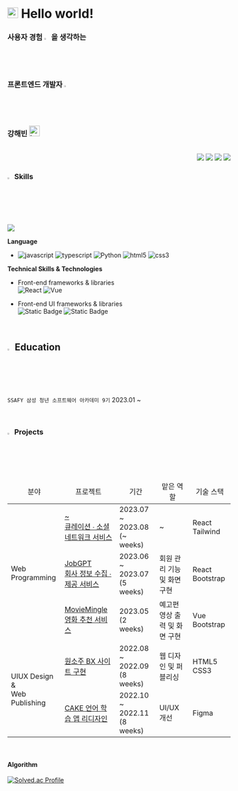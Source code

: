 <!--인사-->
<h1><img src="https://github.com/TheDudeThatCode/TheDudeThatCode/blob/master/Assets/Earth.gif" width="24px">  Hello world!</h1>
<!--소개-->
<h3><b>사용자 경험 <img src="https://raw.githubusercontent.com/Tarikul-Islam-Anik/Animated-Fluent-Emojis/master/Emojis/Hand%20gestures/Backhand%20Index%20Pointing%20Left%20Medium-Light%20Skin%20Tone.png" alt="Backhand Index Pointing Left Medium-Light Skin Tone" width="2.35%" /></b> 을 생각하는 <br>
  <b>  프론트엔드 개발자</b> <img src="https://raw.githubusercontent.com/Tarikul-Islam-Anik/Animated-Fluent-Emojis/master/Emojis/Hand%20gestures/Eyes.png" alt="Eyes" width="2.35%" /> <br>
  강해빈 <img src="https://raw.githubusercontent.com/Tarikul-Islam-Anik/Animated-Fluent-Emojis/master/Emojis/Smilies/Love%20Letter.png" alt="Love Letter" width="24" height="24" /></h3><br>

<!--링크-->
<div align="end">
    <a target="_blank" href="https://velog.io/@kanghaeven"><img src="https://img.shields.io/badge/Velog-20C997.svg?style=for-the-badge&logo=Velog&logoColor=white" /></a>
    <a target="_blank" href="https://jet-magnesium-b5a.notion.site/PORTFOLIO-e0b89103ba144876925dd29155dc700c?pvs=4"><img src="https://img.shields.io/badge/notion-%23000000.svg?&style=for-the-badge&logo=notion&logoColor=white" /></a>
    <a target="_blank" href="mailto:aubrienid@naver.com"><img src="https://img.shields.io/badge/Naver-03C75A.svg?style=for-the-badge&logo=Naver&logoColor=white" /></a>
    <a target="_blank" href="mailto:meerhae@gmail.com"><img src="https://img.shields.io/badge/-Gmail-D14836?style=for-the-badge&logo=Gmail&logoColor=white"></a>  
</div>

<!--기술 스택-->

### <img src="https://raw.githubusercontent.com/Tarikul-Islam-Anik/Animated-Fluent-Emojis/master/Emojis/Hand%20gestures/Mechanical%20Arm.png" alt="Mechanical Arm" width="2.3%" /> Skills

<a href="https://github.com/kanghaeven/github-readme-stats"><img align="center" src="https://github-readme-stats.vercel.app/api/top-langs/?username=kanghaeven&layout=compact&theme=buefy&hide_border=true" /></a>

**Language**<br>

- ![javascript](https://img.shields.io/badge/JavaScript-F7DF1E.svg?style=flat-squaree&logo=javascript&logoColor=black)
  ![typescript](https://img.shields.io/badge/TypeScript-3178C6.svg?style=flat-squaree&logo=typescript&logoColor=white)
  ![Python](https://img.shields.io/badge/python-3670A0?style=flat-squaree&logo=python&logoColor=white)
  ![html5](https://img.shields.io/badge/HTML5-E34F26.svg?style=flat-squaree&logo=html5&logoColor=white)
  ![css3](https://img.shields.io/badge/CSS3-1572B6.svg?style=flat-squaree&logo=css3&logoColor=white)

**Technical Skills & Technologies** <br>

- Front-end frameworks & libraries <br>
  ![React](https://img.shields.io/badge/React-61DAFB.svg?style=flat-squaree&logo=React&logoColor=black)
  ![Vue](https://img.shields.io/badge/Vue-4FC08D.svg?style=flat-squaree&logo=vuedotjs&logoColor=white)

<!--
- State Management Tools <br>
![Vue](https://img.shields.io/badge/Vue-4FC08D.svg?style=flat-squaree&logo=vuedotjs&logoColor=white)
![React](https://img.shields.io/badge/React-61DAFB.svg?style=flat-squaree&logo=React&logoColor=black)
-->

- Front-end UI frameworks & libraries <br>
  ![Static Badge](https://img.shields.io/badge/tailwindcss-06B6D4?logo=tailwindcss&logoColor=white)
  ![Static Badge](https://img.shields.io/badge/bootstrap-7952B3?logo=bootstrap&logoColor=white)

<br>

</div>

## <img src="https://raw.githubusercontent.com/Tarikul-Islam-Anik/Animated-Fluent-Emojis/master/Emojis/Hand%20gestures/Writing%20Hand%20Medium-Light%20Skin%20Tone.png" alt="Writing Hand Medium-Light Skin Tone" width="2.3%" /> Education

`SSAFY 삼성 청년 소프트웨어 아카데미 9기` 2023.01 ~

<br>

<!--프로젝트-->

### <img src="https://raw.githubusercontent.com/Tarikul-Islam-Anik/Animated-Fluent-Emojis/master/Emojis/Hand%20gestures/Folded%20Hands%20Medium-Light%20Skin%20Tone.png" alt="Folded Hands Medium-Light Skin Tone" width="2.3%" /> Projects

<table>
   <thead>
     <tr style="text-align: center;">
       <td>분야</td>
       <td>프로젝트</td>
       <td>기간</td>
       <td>맡은 역할</td>
       <td>기술 스택</td>
     </tr>
   </thead>
   <tbody>
     <tr>
       <td rowspan="3">Web Programming</td>
       <td><a href="">~<br>큐레이션 ∙ 소셜 네트워크 서비스</a></td>
       <td>2023.07 ~ 2023.08 <br>(~ weeks)</td>
       <td>~</td>
       <td>React Tailwind</td>
     </tr>
     <tr>
       <td><a href="https://github.com/JobGPT/JobGPT">JobGPT <br>회사 정보 수집 ∙ 제공 서비스</td>
       <td>2023.06 ~ 2023.07 <br>(5 weeks)</td>
       <td>회원 관리 기능 및 화면 구현</td>
       <td>React Bootstrap</td>
     </tr>
     <tr>
       <td><a href="">MovieMingle <br>영화 추천 서비스</td>
       <td>2023.05 <br>(2 weeks)</td>
       <td>예고편 영상 출력 및 화면 구현</td>
       <td>Vue Bootstrap</td>
     </tr>
     <tr>
       <td rowspan="2">UIUX Design & <br>Web Publishing</td>
       <td><a href="">원소주 BX 사이트 구현</a></td>
       <td>2022.08 ~ 2022.09 <br>(8 weeks)</td>
       <td>웹 디자인 및 퍼블리싱</td>
       <td>HTML5 CSS3</td>
     </tr>
     <tr>
       <td><a href="https://www.behance.net/gallery/158137833/Cake-Redesign-language-learning-social-app">CAKE 언어 학습 앱 리디자인</a></td>
       <td>2022.10 ~ 2022.11 <br>(8 weeks)</td>
       <td>UI/UX 개선</td>
       <td>Figma</td>
     </tr>
  </tbody>
</table>
         
<br>

#### Algorithm

[![Solved.ac Profile](http://mazassumnida.wtf/api/generate_badge?boj=goqls10602)](https://solved.ac/goqls10602/)
